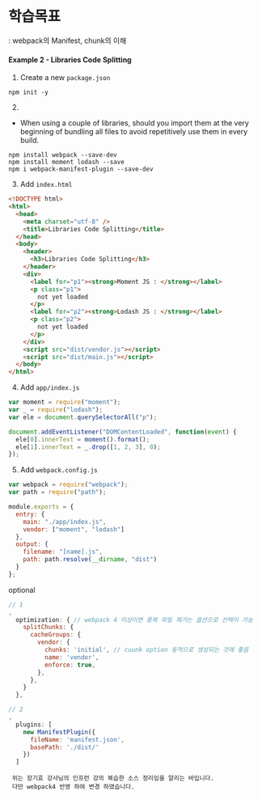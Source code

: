 # 학습목표

: webpack의 Manifest, chunk의 이해

#### Example 2 - Libraries Code Splitting

1. Create a new `package.json`

```
npm init -y
```

2.

- When using a couple of libraries, should you import them at the very beginning of bundling all files to avoid repetitively use them in every build.

```text
npm install webpack --save-dev
npm install moment lodash --save
npm i webpack-manifest-plugin --save-dev
```

3. Add `index.html`

```html
<!DOCTYPE html>
<html>
  <head>
    <meta charset="utf-8" />
    <title>Libraries Code Splitting</title>
  </head>
  <body>
    <header>
      <h3>Libraries Code Splitting</h3>
    </header>
    <div>
      <label for="p1"><strong>Moment JS : </strong></label>
      <p class="p1">
        not yet loaded
      </p>
      <label for="p2"><strong>Lodash JS : </strong></label>
      <p class="p2">
        not yet loaded
      </p>
    </div>
    <script src="dist/vendor.js"></script>
    <script src="dist/main.js"></script>
  </body>
</html>
```

4. Add `app/index.js`

```js
var moment = require("moment");
var _ = require("lodash");
var ele = document.querySelectorAll("p");

document.addEventListener("DOMContentLoaded", function(event) {
  ele[0].innerText = moment().format();
  ele[1].innerText = _.drop([1, 2, 3], 0);
});
```

5. Add `webpack.config.js`

```js
var webpack = require("webpack");
var path = require("path");

module.exports = {
  entry: {
    main: "./app/index.js",
    vendor: ["moment", "lodash"]
  },
  output: {
    filename: "[name].js",
    path: path.resolve(__dirname, "dist")
  }
};
```

optional

```js
// 1
,
  optimization: { // webpack 4 이상이면 중복 파일 제거는 옵션으로 선택이 가능
    splitChunks: {
      cacheGroups: {
        vendor: {
          chunks: 'initial', // cuunk option 동적으로 생성되는 것에 좋음
          name: 'vendor',
          enforce: true,
        },
      },
    }
  },

// 2
,
  plugins: [
    new ManifestPlugin({
      fileName: 'manifest.json',
      basePath: './dist/'
    })
  ]
```

```text
 위는 장기효 강사님의 인프런 강의 복습한 소스 정리임을 알리는 바입니다.
 다만 webpack4 반영 하여 변경 하였습니다.
```

